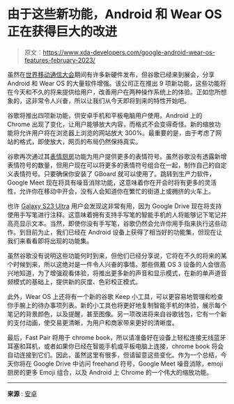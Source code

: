 # 由于这些新功能，Android 和 Wear OS 正在获得巨大的改进

> 原文：<https://www.xda-developers.com/google-android-wear-os-features-february-2023/>

虽然在[世界移动通信大会](https://www.xda-developers.com/mwc-2023/)期间有许多新硬件发布，但谷歌已经来到展会，分享 Android 和 Wear OS 的大量软件增强。该公司正在推出 9 项新功能，这些功能将在今天和不久的将来提供给用户，改善用户在两种操作系统上的体验。正如您所想象的，这非常令人兴奋，所以让我们从今天即将到来的特性开始吧。

谷歌将推出四项新功能，供安卓手机和平板电脑用户使用。Android 上的 Chrome 出现了变化，让用户能够放大内容，而格式不会变得奇怪。新的缩放功能将允许用户将在浏览器上浏览的网站放大 300%。最重要的是，由于考虑了网站的格式，即使放大，网页的布局仍然保持真实。

谷歌再次通过其[表情厨房](https://www.xda-developers.com/gboards-emoji-kitchen-expands-in-android-13-beta-2/)功能为用户提供更多的表情符号。虽然谷歌没有透露新增表情符号的数量，但用户现在可以将更多的表情符号组合在一起，制作自己的自定义表情符号。只要确保你安装了 GBoard 就可以使用了。跳转到生产力软件，Google Meet 现在将具有噪音消除功能，这意味着你在开会时将有更多的灵活性，允许你在移动中开会，没有人会知道你在繁忙的街道上或拥挤的火车上。

也许 [Galaxy S23 Ultra](https://www.xda-developers.com/samsung-galaxy-s23-ultra-review/) 用户会发现这非常有用，因为 Google Drive 现在将支持使用手写笔进行注释。这意味着拥有支持手写笔的智能手机的人将能够记下笔记并高亮显示文本。当然，即使你没有手写笔，谷歌仍然会允许你用手指来执行这些动作。到目前为止，我们已经在 Android 设备上获得了相当好的功能集，但现在让我们来看看即将出现的功能集。

虽然谷歌没有说明这些功能何时到来，但他们已经分享说，它将在不久的将来的某个时候到来，所以这绝对是一件令人兴奋的事情。那些佩戴 OS 3 设备的人会很高兴地知道，为了增强观看体验，将推出更多新的声音和显示模式，在新的单声道音频模式的基础上，提供新的灰度、色彩校正模式。

此外，Wear OS 上还将有一个新的谷歌 Keep 小工具，可以更容易地管理和检查你手腕上的待办事项列表。新的小工具也将更好地复制智能手机的体验，展示每个笔记的背景颜色，以及提醒，甚至图像。另一项改进将来自谷歌钱包，它有一个新的支付动画，使交易更清晰，为用户和商家带来更好的清晰度。

最后，Fast Pair 将用于 chrome book，所以请准备好在设备上轻松连接无线蓝牙耳塞和耳机，或者如果你已经在智能手机或平板电脑上连接，chrome book 将会自动连接到它们。因此，虽然这里有很多，但请留意这些变化。作为一个总结，今天你将在 Google Drive 中访问 freehand 符号，Google Meet 噪音消除，emoji 厨房的更多 Emoji 组合，以及 Android 上 Chrome 的一个伟大的缩放功能。

* * *

**来源** : [安卓](https://www.android.com/google-features-on-android/february-2023/)